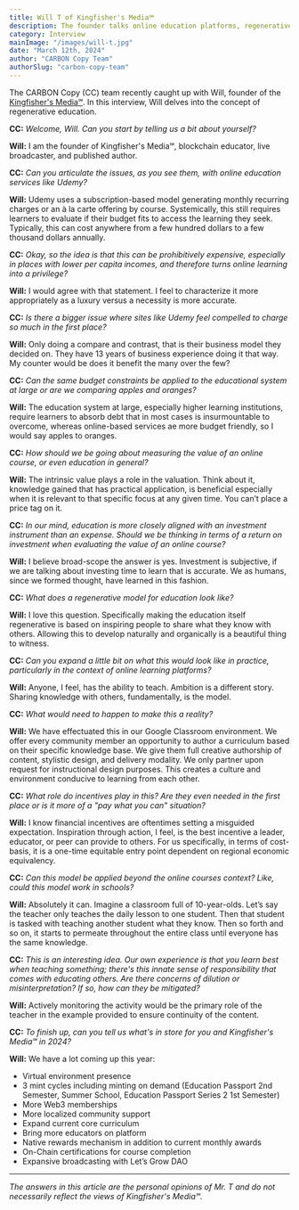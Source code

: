 ```yaml
---
title: Will T of Kingfisher's Media℠
description: The founder talks online education platforms, regenerative educational models, and the concept of value.
category: Interview
mainImage: "/images/will-t.jpg"
date: "March 12th, 2024"
author: "CARBON Copy Team"
authorSlug: "carbon-copy-team"
---
```


The CARBON Copy (CC) team recently caught up with Will, founder of the [Kingfisher's Media℠](/project/kingfishers-media/). In this interview, Will delves into the concept of regenerative education.

**CC:** *Welcome, Will. Can you start by telling us a bit about yourself?*

**Will:** I am the founder of Kingfisher's Media℠, blockchain educator, live broadcaster, and published author.

**CC:** *Can you articulate the issues, as you see them, with online education services like Udemy?*

**Will:** Udemy uses a subscription-based model generating monthly recurring charges or an à la carte offering by course. Systemically, this still requires learners to evaluate if their budget fits to access the learning they seek. Typically, this can cost anywhere from a few hundred dollars to a few thousand dollars annually.

**CC:** *Okay, so the idea is that this can be prohibitively expensive, especially in places with lower per capita incomes, and therefore turns online learning into a privilege?*

**Will:** I would agree with that statement. I feel to characterize it more appropriately as a luxury versus a necessity is more accurate.

**CC:** *Is there a bigger issue where sites like Udemy feel compelled to charge so much in the first place?*

**Will:** Only doing a compare and contrast, that is their business model they decided on. They have 13 years of business experience doing it that way. My counter would be does it benefit the many over the few?

**CC:** *Can the same budget constraints be applied to the educational system at large or are we comparing apples and oranges?*

**Will:** The education system at large, especially higher learning institutions, require learners to absorb debt that in most cases is insurmountable to overcome, whereas online-based services ae more budget friendly, so I would say apples to oranges.

**CC:** *How should we be going about measuring the value of an online course, or even education in general?*

**Will:** The intrinsic value plays a role in the valuation. Think about it, knowledge gained that has practical application, is beneficial especially when it is relevant to that specific focus at any given time. You can’t place a price tag on it.

**CC:** *In our mind, education is more closely aligned with an investment instrument than an expense. Should we be thinking in terms of a return on investment when evaluating the value of an online course?*

**Will:** I believe broad-scope the answer is yes. Investment is subjective, if we are talking about investing time to learn that is accurate. We as humans, since we formed thought, have learned in this fashion.

**CC:** *What does a regenerative model for education look like?*

**Will:** I love this question. Specifically making the education itself regenerative is based on inspiring people to share what they know with others. Allowing this to develop naturally and organically is a beautiful thing to witness.

**CC:** *Can you expand a little bit on what this would look like in practice, particularly in the context of online learning platforms?*

**Will:** Anyone, I feel, has the ability to teach. Ambition is a different story. Sharing knowledge with others, fundamentally, is the model.

**CC:** *What would need to happen to make this a reality?*

**Will:** We have effectuated this in our Google Classroom environment. We offer every community member an opportunity to author a curriculum based on their specific knowledge base. We give them full creative authorship of content, stylistic design, and delivery modality. We only partner upon request for instructional design purposes. This creates a culture and environment conducive to learning from each other.

**CC:** *What role do incentives play in this? Are they even needed in the first place or is it more of a "pay what you can" situation?*

**Will:** I know financial incentives are oftentimes setting a misguided expectation. Inspiration through action, I feel, is the best incentive a leader, educator, or peer can provide to others. For us specifically, in terms of cost-basis, it is a one-time equitable entry point dependent on regional economic equivalency.

**CC:** *Can this model be applied beyond the online courses context? Like, could this model work in schools?*

**Will:** Absolutely it can. Imagine a classroom full of 10-year-olds. Let’s say the teacher only teaches the daily lesson to one student. Then that student is tasked with teaching another student what they know. Then so forth and so on, it starts to permeate throughout the entire class until everyone has the same knowledge.

**CC:** *This is an interesting idea. Our own experience is that you learn best when teaching something; there's this innate sense of responsibility that comes with educating others. Are there concerns of dilution or misinterpretation?  If so, how can they be mitigated?*

**Will:** Actively monitoring the activity would be the primary role of the teacher in the example provided to ensure continuity of the content.

**CC:** *To finish up, can you tell us what's in store for you and Kingfisher's Media℠ in 2024?*

**Will:** We have a lot coming up this year:

- Virtual environment presence
- 3 mint cycles including minting on demand (Education Passport 2nd Semester, Summer School, Education Passport Series 2 1st Semester)
- More Web3 memberships
- More localized community support
- Expand current core curriculum
- Bring more educators on platform
- Native rewards mechanism in addition to current monthly awards
- On-Chain certifications for course completion
- Expansive broadcasting with Let’s Grow DAO

---

*The answers in this article are the personal opinions of Mr. T and do not necessarily reflect the views of Kingfisher's Media℠.*
